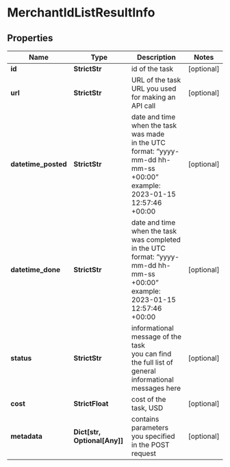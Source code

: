 # MerchantIdListResultInfo


## Properties

| Name | Type | Description | Notes |
|------------ | ------------- | ------------- | -------------|
**id** | **StrictStr** | id of the task |[optional]|
**url** | **StrictStr** | URL of the task<br>URL you used for making an API call |[optional]|
**datetime_posted** | **StrictStr** | date and time when the task was made<br>in the UTC format: “yyyy-mm-dd hh-mm-ss +00:00”<br>example:<br>2023-01-15 12:57:46 +00:00 |[optional]|
**datetime_done** | **StrictStr** | date and time when the task was completed<br>in the UTC format: “yyyy-mm-dd hh-mm-ss +00:00”<br>example:<br>2023-01-15 12:57:46 +00:00 |[optional]|
**status** | **StrictStr** | informational message of the task<br>you can find the full list of general informational messages here |[optional]|
**cost** | **StrictFloat** | cost of the task, USD |[optional]|
**metadata** | **Dict[str, Optional[Any]]** | contains parameters you specified in the POST request |[optional]|